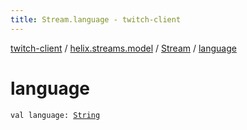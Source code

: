 ```yaml
---
title: Stream.language - twitch-client
---
```


[twitch-client](../../index.html) / [helix.streams.model](../index.html) / [Stream](index.html) / [language](./language.html)

# language

`val language: `[`String`](https://kotlinlang.org/api/latest/jvm/stdlib/kotlin/-string/index.html)